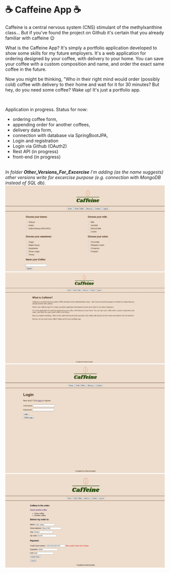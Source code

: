 <h1>☕ Caffeine App ☕</h1>

<p>Caffeine is a central nervous system (CNS) stimulant of the methylxanthine class... But if you've found the project on Github it's certain that you already familiar with caffeine 😉</p>

<p>What is the Caffeine App? It's simply a portfolio application developed to show some skills for my future employers.
It's a web application for ordering designed by your coffee, with delivery to your home. You can save your coffee with a custom composition and name, and order the exact same coffee in the future.</p>

<p>Now you might be thinking, "Who in their right mind would order (possibly cold) coffee with delivery to their home and wait for it for 30 minutes?
But hey, do you need some coffee? Wake up! It's just a portfolio app.</p>
<br>



Application in progress. Status for now: 
- ordering coffee form, 
- appending order for another coffees, 
- delivery data form,
- connection with database via SpringBootJPA,
- Login and registration
- Login via Github (OAuth2)
- Rest API (in progress)
- front-end (in progress)


<br>
<i>In folder <b>Other_Versions_For_Excercise</b> I'm adding (as the name suggests) other versions write for excercise purpose (e.g. connection with MongoDB instead of SQL db).
<br>
<img src="./Images/screenshot-design.jpg"/>
<br>
<img src="./Images/screenshot-home.jpg"/>
<br>
<img src="./Images/screenshot-login.jpg"/>
<br>
<img src="./Images/screenshot-order.jpg"/>


